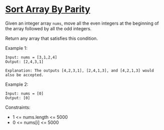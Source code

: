 # [Sort Array By Parity](https://leetcode.com/problems/sort-array-by-parity/)

Given an integer array ```nums```, move all the even integers at the beginning of the array followed by all the odd integers.

Return any array that satisfies this condition.


Example 1:

    Input: nums = [3,1,2,4]
    Output: [2,4,3,1]

    Explanation: The outputs [4,2,3,1], [2,4,1,3], and [4,2,1,3] would also be accepted.

Example 2:

    Input: nums = [0]
    Output: [0]
    

Constraints:

* 1 <= nums.length <= 5000
* 0 <= nums[i] <= 5000